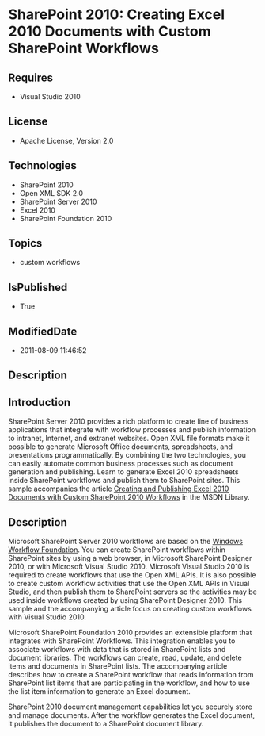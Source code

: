# SharePoint 2010: Creating Excel 2010 Documents with Custom SharePoint Workflows
## Requires
* Visual Studio 2010
## License
* Apache License, Version 2.0
## Technologies
* SharePoint 2010
* Open XML SDK 2.0
* SharePoint Server 2010
* Excel 2010
* SharePoint Foundation 2010
## Topics
* custom workflows
## IsPublished
* True
## ModifiedDate
* 2011-08-09 11:46:52
## Description

<h2><strong>Introduction</strong></h2>
<p>SharePoint Server 2010 provides a rich platform to create line of business applications that integrate with workflow processes and publish information to intranet, Internet, and extranet websites. Open XML file formats make it possible to generate Microsoft
 Office documents, spreadsheets, and presentations programmatically. By combining the two technologies, you can easily automate common business processes such as document generation and publishing. Learn to generate Excel 2010 spreadsheets inside SharePoint
 workflows and publish them to SharePoint sites. This sample accompanies the article
<a href="http://msdn.microsoft.com/en-us/library/gg317441.aspx">Creating and Publishing Excel 2010 Documents with Custom SharePoint 2010 Workflows</a> in the MSDN Library.</p>
<h2><strong>Description</strong></h2>
<p>Microsoft SharePoint Server 2010 workflows are based on the <a href="http://msdn.microsoft.com/en-us/netframework/aa663328.aspx" target="blank">
Windows Workflow Foundation</a>. You can create SharePoint workflows within SharePoint sites by using a web browser, in Microsoft SharePoint Designer 2010, or with Microsoft Visual Studio 2010. Microsoft Visual Studio 2010 is required to create workflows that
 use the Open XML APIs. It is also possible to create custom workflow activities that use the Open XML APIs in Visual Studio, and then publish them to SharePoint servers so the activities may be used inside workflows created by using SharePoint Designer 2010.
 This sample and the accompanying article focus on creating custom workflows with Visual Studio 2010.</p>
<p>Microsoft SharePoint Foundation 2010 provides an extensible platform that integrates with SharePoint Workflows. This integration enables you to associate workflows with data that is stored in SharePoint lists and document libraries. The workflows can create,
 read, update, and delete items and documents in SharePoint lists. The accompanying article describes how to create a SharePoint workflow that reads information from SharePoint list items that are participating in the workflow, and how to use the list item
 information to generate an Excel document.</p>
<p>SharePoint 2010 document management capabilities let you securely store and manage documents. After the workflow generates the Excel document, it publishes the document to a SharePoint document library.</p>
